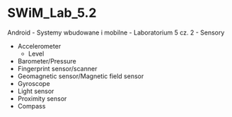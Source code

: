 ﻿# SWiM_Lab_5.2
Android - Systemy wbudowane i mobilne - Laboratorium 5 cz. 2 - Sensory

* Accelerometer
    * Level
* Barometer/Pressure
* Fingerprint sensor/scanner
* Geomagnetic sensor/Magnetic field sensor
* Gyroscope
* Light sensor
* Proximity sensor
* Compass